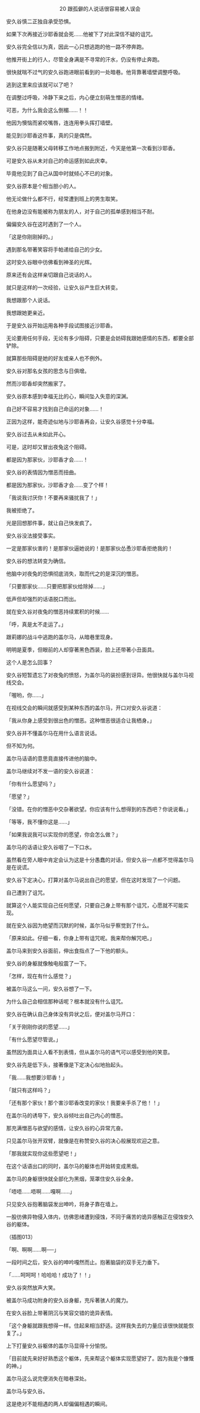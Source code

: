 <p align="center">20 跟孤僻的人说话很容易被人误会</p>

安久谷慎二正独自承受恐惧。

如果下次再接近沙耶香就会死……他被下了对此深信不疑的诅咒。

安久谷完全信以为真，因此一心只想逃跑的他一路不停奔跑。

他推开街上的行人，尽管全身满是不寻常的汗水，仍没有停止奔跑。

很快就喘不过气的安久谷跑进眼前看到的一处暗巷。他背靠著墙壁调整呼吸。

逃到这里来应该就可以了吧？

在调整过呼吸，冷静下来之后，内心便立刻萌生憎恶的情绪。

可恶，为什么我会这么倒楣……！！

他因为懊恼而紧咬嘴唇，连连用拳头挥打墙壁。

能见到沙耶香这件事，真的只是偶然。

安久谷只是随著父母转移工作地点搬到附近，今天是他第一次看到沙耶香。

可是安久谷从未对自己的命运感到如此庆幸。

毕竟他见到了自己从国中时就倾心不已的对象。

安久谷原本是个相当胆小的人。

他无论做什么都不行，经常遭到班上的男生取笑。

在他身边没有能被称为朋友的人，对于自己的孤单感到相当不耐。

偏偏安久谷在这时遇到了一个人。

「这是你刚刚掉的。」

遇到那名带著笑容将手帕递给自己的少女。

这时安久谷眼中彷佛看到神圣的光辉。

原来还有会这样亲切跟自己说话的人。

就只是这样的一次经验，让安久谷产生巨大转变。

我想跟那个人说话。

我想跟她更亲近。

于是安久谷开始运用各种手段试图接近沙耶香。

无论要用任何手段，无论有多少阻碍，只要是会妨碍我跟她感情的东西，都要全部铲除。

就算那些阻碍是她的好友或亲人也不例外。

安久谷对那名女孩的思念与日俱增。

然而沙耶香却突然搬家了。

安久谷原本感到幸福无比的心，瞬间坠入失意的深渊。

自己好不容易才找到自己命运的对象……！

正因为这样，能奇迹似地与沙耶香再会，让安久谷感觉十分幸福。

安久谷过去从未如此开心。

可是，这时却又冒出夜兔这个阻碍。

都是因为那家伙，沙耶香才会……！

安久谷的表情因为憎恶而扭曲。

都是因为那家伙，沙耶香才会……变了个样！

「我说我讨厌你！不要再来骚扰我了！」

我被拒绝了。

光是回想那件事，就让自己快发疯了。

安久谷没法接受事实。

一定是那家伙害的！是那家伙逼她说的！是那家伙怂恿沙耶香拒绝我的！

安久谷的想法转变为确信。

他脑中对夜兔的恐惧彻底消失，取而代之的是深沉的憎恶。

「只要那家伙……只要把那家伙给除掉……」

低声但却强烈的话语脱口而出。

就在安久谷对夜兔的憎恶持续累积的时候……

「呼，真是太不走运了。」

跟莉娜的战斗中逃跑的盖尔马，从暗巷里现身。

明明是夏季，但眼前的人却穿著黑色西装，脸上还带著小丑面具。

这个人是怎么回事？

安久谷短暂遗忘了对夜兔的愤怒，为盖尔马的装扮感到讶异。他很快就与盖尔马视线交会。

「喔哟，你……」

在视线交会的瞬间就感受到某种东西的盖尔马，开口对安久谷说道：

「我从你身上感受到很出色的憎恶。这种憎恶很适合让我栖身。」

安久谷并不懂盖尔马在用什么语言说话。

但不知为何。

盖尔马话语的意思竟直接传进他的脑中。

盖尔马继续对不发一语的安久谷说道：

「你有什么愿望吗？」

「愿望？」

「没错。在你的憎恶中交杂著欲望。你应该有什么想得到的东西吧？你说说看。」

「等等，我不懂你这是……」

「如果我说我可以实现你的愿望，你会怎么做？」

盖尔马的话语让安久谷咽了一下口水。

虽然看在旁人眼中肯定会认为这是十分愚蠢的对话，但安久谷一点都不觉得盖尔马是在说谎。

安久谷下定决心，打算对盖尔马说出自己的愿望，但在这时发现了一个问题。

自己遭到了诅咒。

就算这个人能实现自己任何愿望，只要自己身上带有那个诅咒，心愿就不可能实现。

就在安久谷因为绝望而沉默的时候，盖尔马似乎察觉到了什么。

「原来如此。仔细一看，你身上带有诅咒呢。我来帮你解咒吧。」

盖尔马来到安久谷面前，伸出食指点了一下他的额头。

安久谷的身躯就像触电般震了一下。

「怎样，现在有什么感觉？」

被盖尔马这么一问，安久谷想了一下。

为什么自己会相信那种话呢？根本就没有什么诅咒。

安久谷在确认自己身体没有异状之后，便对盖尔马开口：

「关于刚刚你说的愿望……」

「有什么愿望尽管说。」

虽然因为面具让人看不到表情，但从盖尔马的语气可以感受到他的笑意。

安久谷先是低下头，接著像是下定决心似地抬起头。

「我……我想要沙耶香！」

「就只有这样吗？」

「还有那个家伙！那个害沙耶香改变的家伙！我要亲手杀了他！！」

在盖尔马的诱导下，安久谷倾吐出自己内心的憎恶。

那充满憎恶与欲望的感情，让安久谷的心异常亢奋。

只见盖尔马张开双臂，就像是在称赞安久谷的决心般展现欢迎之意。

「那我就实现你这些愿望吧！」

在这个话语出口的同时，盖尔马的躯体也开始转变成黑烟。

盖尔马的身躯很快就全部化为黑烟，笼罩住安久谷全身。

「唔唔……唔啊……嘎啊……」

只见安久谷抱著脑袋发出呻吟，将身子靠在墙上。

一股彷佛异物侵入体内，彷佛思绪遭到侵蚀，不同于痛苦的诡异感触正在侵蚀安久谷的躯体。

（插图013）

「啊、啊啊……啊──」

一段时间之后，安久谷的呻吟嘎然而止。抱著脑袋的双手无力垂下。

「……呵呵呵！哈哈哈！成功了！！」

安久谷突然放声大笑。

被盖尔马成功附身的安久谷身躯，充斥著骇人的魔力。

在安久谷脸上带著阴沉与笑容交错的诡异表情。

「这个身躯就跟我想得一样。住起来相当舒适。这样我失去的力量应该很快就能恢复了。」

上下打量安久谷躯体的盖尔马显得十分愉悦。

「目前就先来好好熟悉这个躯体，先来帮这个躯体实现愿望好了。因为我是个慷慨的神。」

盖尔马这么说完便消失在暗巷深处。

盖尔马与安久谷。

这是绝对不能相遇的两人却偏偏相遇的瞬间。

